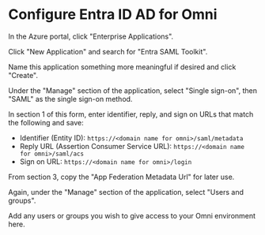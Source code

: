 # Configure Entra ID AD for Omni

In the Azure portal, click "Enterprise Applications".

Click "New Application" and search for "Entra SAML Toolkit".

Name this application something more meaningful if desired and click "Create".

Under the "Manage" section of the application, select "Single sign-on", then "SAML" as the single sign-on method.

In section 1 of this form, enter identifier, reply, and sign on URLs that match the following and save:

* Identifier (Entity ID): `https://<domain name for omni>/saml/metadata`
* Reply URL (Assertion Consumer Service URL): `https://<domain name for omni>/saml/acs`
* Sign on URL: `https://<domain name for omni>/login`

From section 3, copy the "App Federation Metadata Url" for later use.

Again, under the "Manage" section of the application, select "Users and groups".

Add any users or groups you wish to give access to your Omni environment here.
